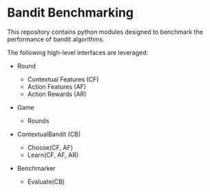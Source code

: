 # Bandit Benchmarking

This repository contains python modules designed to benchmark the performance of bandit algorithms.

The following high-level interfaces are leveraged:

 * Round
   * Contextual Features (CF)
   * Action Features (AF)
   * Action Rewards (AR)
 
 * Game
   * Rounds

 * ContextualBandit (CB)
   * Choose(CF, AF)
   * Learn(CF, AF, AR)   
   
 * Benchmarker
   * Evaluate(CB)
